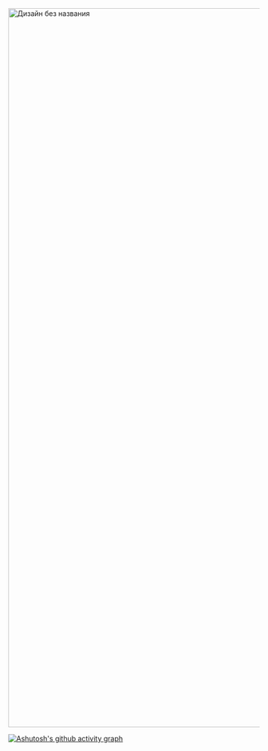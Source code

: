 
<img width="2560" height="1440" alt="Дизайн без названия" src="https://github.com/user-attachments/assets/9cad2192-eb95-42f1-9f93-72a8e146a60a" />





[![Ashutosh's github activity graph](https://github-readme-activity-graph.vercel.app/graph?username=apatacheck&theme=redical)](https://github.com/apatacheck/github-readme-activity-graph)
